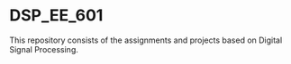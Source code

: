 # DSP_EE_601

This repository consists of the assignments and projects based on Digital Signal Processing.
